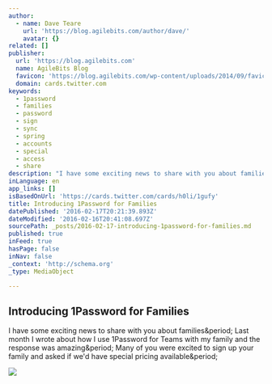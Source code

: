```yaml
---
author:
  - name: Dave Teare
    url: 'https://blog.agilebits.com/author/dave/'
    avatar: {}
related: []
publisher:
  url: 'https://blog.agilebits.com'
  name: AgileBits Blog
  favicon: 'https://blog.agilebits.com/wp-content/uploads/2014/09/favicon.ico'
  domain: cards.twitter.com
keywords:
  - 1password
  - families
  - password
  - sign
  - sync
  - spring
  - accounts
  - special
  - access
  - share
description: "I have some exciting news to share with you about families. Last month I wrote about how I use 1Password for Teams with my family and the response was amazing. Many of you were excited to sign up your family and asked if we'd have special pricing available."
inLanguage: en
app_links: []
isBasedOnUrl: 'https://cards.twitter.com/cards/h0li/1gufy'
title: Introducing 1Password for Families
datePublished: '2016-02-17T20:21:39.893Z'
dateModified: '2016-02-16T20:41:08.697Z'
sourcePath: _posts/2016-02-17-introducing-1password-for-families.md
published: true
inFeed: true
hasPage: false
inNav: false
_context: 'http://schema.org'
_type: MediaObject

---
```

<article style=""><h1>Introducing 1Password for Families</h1><p>I have some exciting news to share with you about families&amp;period; Last month I wrote about how I use 1Password for Teams with my family and the response was amazing&amp;period; Many of you were excited to sign up your family and asked if we'd have special pricing available&amp;period;</p><img src="https://blog.agilebits.com/wp-content/uploads/2016/02/families-header.png" /></article>